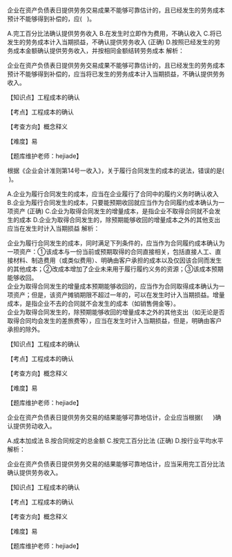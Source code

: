 <p>企业在资产负债表日提供劳务交易成果不能够可靠估计的，且已经发生的劳务成本预计不能够得到补偿的，应( &nbsp; )。</p>
A.完工百分比法确认提供劳务收入
B.在发生时立即作为费用，不确认收入
C.将已发生的劳务成本计入当期损益，不确认提供劳务收入  (正确)
D.按照已经发生的劳务成本金额确认提供劳务收入，并按相同金额结转劳务成本
解析：<p>企业在资产负债表日提供劳务交易成果不能够可靠估计的，且已经发生的劳务成本预计不能够得到补偿的，应当将已发生的劳务成本计入当期损益，不确认提供劳务收入。</p><p>【知识点】工程成本的确认</p><p>【考点】工程成本的确认</p><p>【考查方向】概念释义</p><p>【难度】易</p><p>【题库维护老师：hejiade】</p>
<p>根据《企业会计准则第14号一收入》，关于履行合同发生的成本的说法，错误的是( &nbsp;)。</p>
A.企业为履行合同发生的成本，应当在企业履行了合同中的履约义务时确认收入
B.企业为履行合同发生的成本，只要能预期收回就应当作为合同履约成本确认为一项资产  (正确)
C.企业为取得合同发生的增量成本，是指企业不取得合同就不会发生的成本
D.企业为取得合同发生的，除预期能够收回的增量成本之外的其他支出应当在发生时计入当期损益
解析：<p>企业为履行合同发生的成本，同时满足下列条件的，应当作为合同履约成本确认为一项资产：①该成本与一份当前或预期取得的合同直接相关，包括直接人工、直接材料、制造费用（或类似费用）、明确由客户承担的成本以及仅因该合同而发生的其他成本；②改成本增加了企业未来用于履行履约义务的资源；③该成本预期能够收回。<br/>企业为取得合同发生的增量成本预期能够收回的，应当作为合同取得成本确认为一项资产；但是，该资产摊销期限不超过一年的，可以在发生时计入当期损益。增量成本，是指企业不去的合同就不会发生的成本（如销售佣金等）。<br/>企业为取得合同发生的，除预期能够收回的增量成本之外的其他支出（如无论是否取得合同均会发生的差旅费等），应当在发生时计入当期损益，但是，明确由客户承担的除外。</p><p>【知识点】工程成本的确认</p><p>【考点】工程成本的确认</p><p>【考查方向】概念释义</p><p>【难度】易</p><p>【题库维护老师：hejiade】</p>
<p>企业在资产负债表日提供劳务交易的结果能够可靠地估计，企业应当根据( &nbsp; &nbsp; &nbsp;)确认提供劳动收入。</p>
A.成本加成法
B.按合同规定的总金额
C.按完工百分比法  (正确)
D.按行业平均水平
解析：<p>企业在资产负债表日提供劳务交易的结果能够可靠地估计，应当采用完工百分比法确认提供劳务收入。</p><p>【知识点】工程成本的确认</p><p>【考点】工程成本的确认</p><p>【考查方向】概念释义</p><p>【难度】易</p><p>【题库维护老师：hejiade】</p>
